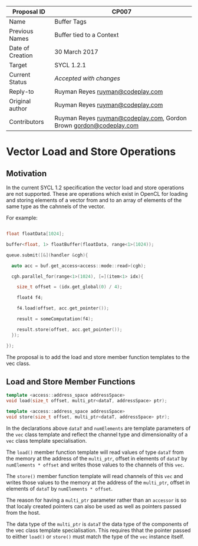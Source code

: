 | Proposal ID | CP007 |
|-------------|--------|
| Name | Buffer Tags |
| Previous Names | Buffer tied to a Context |
| Date of Creation | 30 March 2017 |
| Target | SYCL 1.2.1 |
| Current Status | *Accepted with changes* |
| Reply-to | Ruyman Reyes <ruyman@codeplay.com> |
| Original author | Ruyman Reyes <ruyman@codeplay.com> |
| Contributors | Ruyman Reyes <ruyman@codeplay.com>, Gordon Brown <gordon@codeplay.com> |


# Vector Load and Store Operations

## Motivation

In the current SYCL 1.2 specification the vector load and store operations are not supported. These are operations which exist in OpenCL for loading and storing elements of a vector from and to an array of elements of the same type as the cahnnels of the vector.

For example:

```cpp

float floatData[1024];

buffer<float, 1> floatBuffer(floatData, range<1>(1024));

queue.submit([&](handler &cgh){

  auto acc = buf.get_access<access::mode::read>(cgh);

  cgh.parallel_for(range<1>(1024), [=](item<1> idx){

    size_t offset = (idx.get_global(0) / 4);

    float4 f4;

    f4.load(offset, acc.get_pointer());

    result = someComputation(f4);

    result.store(offset, acc.get_pointer());
  });

});
```

The proposal is to add the load and store member function templates to the vec class.

## Load and Store Member Functions

```cpp
template <access::address_space addressSpace>
void load(size_t offset, multi_ptr<dataT, addressSpace> ptr);

template <access::address_space addressSpace>
void store(size_t offset, multi_ptr<dataT, addressSpace> ptr);
```

In the declarations above `dataT` and `numElements` are template parameters of the `vec` class template and reflect the channel type and dimensionality of a `vec` class template specialisation.

The `load()` member function template will read values of type `dataT` from the memory at the address of the `multi_ptr`, offset in elements of `dataT` by `numElements * offset` and writes those values to the channels of this `vec`.

The `store()` member function template will read channels of this `vec` and writes those values to the memory at the address of the `multi_ptr`, offset in elements of `dataT` by `numElements * offset`.

The reason for having a `multi_ptr` parameter rather than an `accessor` is so that localy created pointers can also be used as well as pointers passed from the host.

The data type of the `multi_ptr` is `dataT` the data type of the components of the vec class template specialisation. This requires thhat the pointer passed to eiither `load()` or `store()` must match the type of the `vec` instance itself.
